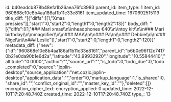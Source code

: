 id: b40eadcb878b48efa1b26aea76fc3983
parent_id: 
item_type: 1
item_id: 960868e10e8b4aa186af1b11c33e8161
item_updated_time: 1670692515119
title_diff: "[{\"diffs\":[[1,\"Xmas pressies\"]],\"start1\":0,\"start2\":0,\"length1\":0,\"length2\":13}]"
body_diff: "[{\"diffs\":[[1,\"### Mari xmas\\\n\\\nheadphones €40\\\n\\\ntoy kit\\\n\\\n### Mari birthday\\\n\\\nmagnifier\\\n\\\n### MAA\\\n\\\n### Pa\\\n\\\n### Debbie\\\n\\\n### Nigel\\\n\\\n### Leslie\"]],\"start1\":0,\"start2\":0,\"length1\":0,\"length2\":120}]"
metadata_diff: {"new":{"id":"960868e10e8b4aa186af1b11c33e8161","parent_id":"b6b0e96f12c74170b21e0da90b1e6d2a","latitude":"43.99932920","longitude":"10.55844410","altitude":"0.0000","author":"","source_url":"","is_todo":0,"todo_due":0,"todo_completed":0,"source":"joplin-desktop","source_application":"net.cozic.joplin-desktop","application_data":"","order":0,"markup_language":1,"is_shared":0,"share_id":"","conflict_original_id":"","master_key_id":""},"deleted":[]}
encryption_cipher_text: 
encryption_applied: 0
updated_time: 2022-12-10T17:20:48.740Z
created_time: 2022-12-10T17:20:48.740Z
type_: 13